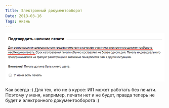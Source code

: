 ```yaml
---
Title: Электронный документооборот
Date: 2013-03-16
Tags: жизнь
---
```


![stamp.png](images/stamp.png)

Как всегда :)
Для тех, кто не в курсе: ИП может работать без печати. Поэтому у меня, например, печати нет и не будет, правда теперь не будет и электронного документооборота :)
